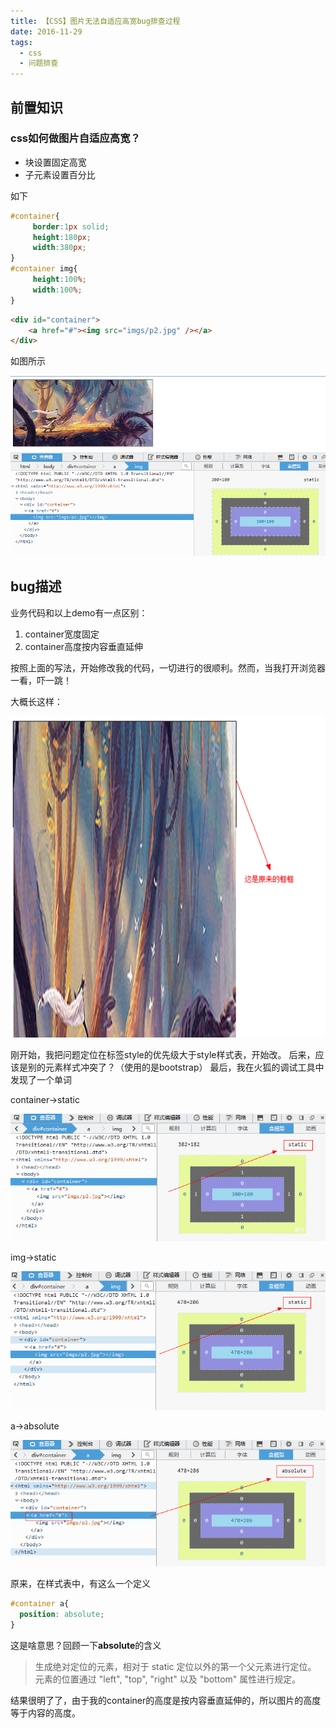```yaml
---
title: 【CSS】图片无法自适应高宽bug排查过程
date: 2016-11-29
tags: 
  - css
  - 问题排查
---
```


## 前置知识

### css如何做图片自适应高宽？

- <div>块设置固定高宽
- <div>子元素设置百分比

如下

```css
#container{
     border:1px solid;
     height:180px;
     width:380px;   
}
#container img{
     height:100%;
     width:100%;  
}

```

```html
<div id="container">
    <a href="#"><img src="imgs/p2.jpg" /></a>
</div>
```

如图所示

![p1](/images/20161110164135461.jpg)

## bug描述

业务代码和以上demo有一点区别：

1. container宽度固定
2. container高度按内容垂直延伸

按照上面的写法，开始修改我的代码，一切进行的很顺利。然而，当我打开浏览器一看，吓一跳！

大概长这样：

![](/images/20161110165150270.jpg)

刚开始，我把问题定位在标签style的优先级大于style样式表，开始改。
后来，应该是别的元素样式冲突了？（使用的是bootstrap）
最后，我在火狐的调试工具中发现了一个单词

container->static

![](/images/20161110170007159.jpg)

img->static

![](/images/20161110170032534.jpg)

a->absolute

![](/images/20161110170050712.jpg)

原来，在样式表中，有这么一个定义

```css
#container a{
  position: absolute;
}
```

这是啥意思？回顾一下**absolute**的含义


>生成绝对定位的元素，相对于 static 定位以外的第一个父元素进行定位。
>元素的位置通过 "left", "top", "right" 以及 "bottom" 属性进行规定。


结果很明了了，由于我的container的高度是按内容垂直延伸的，所以图片的高度等于内容的高度。